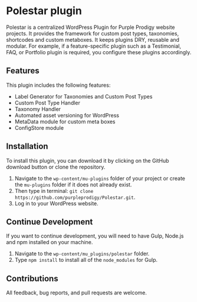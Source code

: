 # Polestar plugin

Polestar is a centralized WordPress Plugin for Purple Prodigy website projects.  It provides the framework for custom post types, taxonomies, shortcodes and custom metaboxes. It keeps plugins DRY, reusable and modular. For example, if a feature-specific plugin such as a Testimonial, FAQ, or Portfolio plugin is required, you configure these plugins accordingly.

## Features

This plugin includes the following features:

- Label Generator for Taxonomies and Custom Post Types
- Custom Post Type Handler
- Taxonomy Handler
- Automated asset versioning for WordPress
- MetaData module for custom meta boxes
- ConfigStore module

## Installation

To install this plugin, you can download it by clicking on the GitHub download button or clone the repository.

1. Navigate to the `wp-content/mu-plugins` folder of your project or create the `mu-plugins` folder if it does not already exist.
2. Then type in terminal: `git clone https://github.com/purpleprodigy/Polestar.git`.
3. Log in to your WordPress website.

## Continue Development

If you want to continue development, you will need to have Gulp, Node.js and npm installed on your machine. 

1. Navigate to the `wp-content/mu_plugins/polestar` folder.
2. Type `npm install` to install all of the `node_modules` for Gulp.

## Contributions

All feedback, bug reports, and pull requests are welcome.